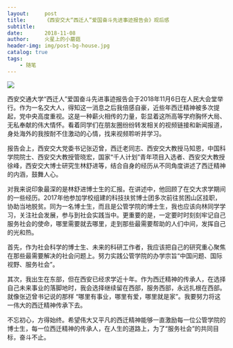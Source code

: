 ```yaml
---
layout:     post
title:      《西安交大“西迁人”爱国奋斗先进事迹报告会》观后感
subtitle:   
date:       2018-11-08
author:     火星上的小蘑菇
header-img: img/post-bg-house.jpg
catalog: true
tags:
    - 随笔
---
```


![](https://cdn.jsdelivr.net/gh/wuxiaoxiong1990/pic/2018-11-08/71717971ly1g169ruurkjj20pb0xrdm5.jpg)

西安交通大学“西迁人”爱国奋斗先进事迹报告会于2018年11月6日在人民大会堂举行。作为一名交大人，得知这一消息之后我倍感自豪，近些年西迁精神被多次提起，党中央高度重视。这是一种薪火相传的力量，彰显着这所高等学府胸怀大局、无私奉献的伟大情怀。看着同学们在朋友圈纷纷转发相关的视频链接和新闻报道，身处海外的我按耐不住激动的心情，找来视频聆听并学习。

报告会上，西安交大党委书记张迈曾，西迁老同志、西安交大教授马知恩，中国科学院院士、西安交大教授管晓宏，国家“千人计划”青年项目入选者、西安交大教授徐峰，西安交大博士研究生林舒进等，结合自身的经历从不同角度讲述了西迁精神的内涵，鼓舞人心。

对我来说印象最深的是林舒进博士生的汇报。在讲述中，他回顾了在交大求学期间的一些经历。2017年他参加学校组建的科技扶贫博士团多次前往贫困山区挂职，协助当地脱贫。同为一名博士生，而且是公管学院的博士生，我也应该向林同学学习，关注社会发展，参与到社会实践当中。更重要的是，一定要时时刻刻牢记自己服务社会的使命，哪里需要就去哪里，走到那些最需要帮助的人们中间，发挥自己的光和热。

首先，作为社会科学的博士生、未来的科研工作者，我应该把自己的研究重心聚焦在那些最需要解决的社会问题上。努力实践公管学院的办学宗旨“中国问题、国际视野、服务社会”。

其次，我出生在东部，但在西安已经求学近十年。作为西迁精神的传承人，在选择自己未来事业的落脚地时，我会选择继续留在西部，服务西部，永远扎根在西部。就像张迈曾书记说的那样 “哪里有事业，哪里有爱，哪里就是家”。我要努力将这一伟大的西迁精神传承下去。

不忘初心，方得始终。希望伟大又平凡的西迁精神能够一直激励每一位公管学院的博士生，每一位西迁精神的传承人，在人生的道路上，为了“服务社会”的共同目标，奋斗不止。